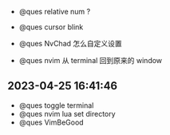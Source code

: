 - @ques relative num ?

- @ques cursor blink

- @ques NvChad 怎么自定义设置

- @ques nvim 从 terminal 回到原来的 window

## 2023-04-25 16:41:46

- @ques toggle terminal
- @ques nvim lua set directory
- @ques VimBeGood
